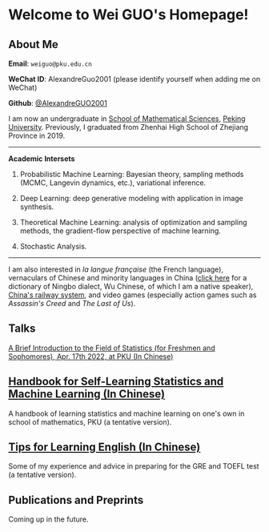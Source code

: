 # Welcome to Wei GUO's Homepage!

## About Me

**Email**: `weiguo@pku.edu.cn`

**WeChat ID**: AlexandreGuo2001 (please identify yourself when adding me on WeChat)

**Github**: [@AlexandreGUO2001](https://github.com/AlexandreGUO2001)

I am now an undergraduate in [School of Mathematical Sciences](http://www.math.pku.edu.cn), [Peking University](https://www.pku.edu.cn). Previously, I graduated from Zhenhai High School of Zhejiang Province in 2019.

---

**Academic Intersets**

1. Probabilistic Machine Learning: Bayesian theory, sampling methods (MCMC, Langevin dynamics, etc.), variational inference.

2. Deep Learning: deep generative modeling with application in image synthesis.

3. Theoretical Machine Learning: analysis of optimization and sampling methods, the gradient-flow perspective of machine learning.

4. Stochastic Analysis.

---

I am also interested in *la langue française* (the French language), vernaculars of Chinese and minority languages in China ([click here](https://pan.baidu.com/s/1FCq0Ojw_r7KvD0xMTokveg?pwd=iihk) for a dictionary of Ningbo dialect, Wu Chinese, of which I am a native speaker), [China's railway system](https://www.openrailwaymap.org/), and video games (especially action games such as *Assassin's Creed* and *The Last of Us*).

## Talks

<a href="/talks/intro_stat.html">A Brief Introduction to the Field of Statistics (for Freshmen and Sophomores), Apr. 17th 2022, at PKU (In Chinese)</a>

## <a href="/self_learning.html">Handbook for Self-Learning Statistics and Machine Learning (In Chinese)</a>

A handbook of learning statistics and machine learning on one's own in school of mathematics, PKU (a tentative version).

## <a href="english/english_main.html">Tips for Learning English (In Chinese)</a>

Some of my experience and advice in preparing for the GRE and TOEFL test (a tentative version).

## Publications and Preprints

Coming up in the future.
